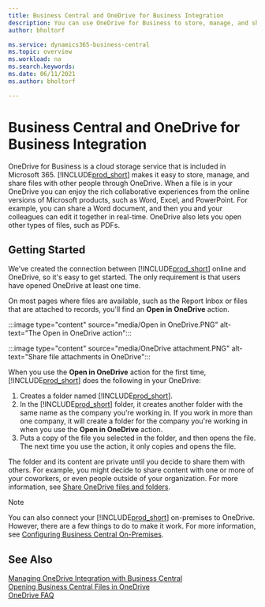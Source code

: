 ```yaml
---
title: Business Central and OneDrive for Business Integration
description: You can use OneDrive for Business to store, manage, and share files, such as reports or file attachments. 
author: bholtorf

ms.service: dynamics365-business-central
ms.topic: overview
ms.workload: na
ms.search.keywords:
ms.date: 06/11/2021
ms.author: bholtorf

---
```


# Business Central and OneDrive for Business Integration
OneDrive for Business is a cloud storage service that is included in Microsoft 365. [!INCLUDE[prod_short](includes/prod_short.md)] makes it easy to store, manage, and share files with other people through OneDrive. When a file is in your OneDrive you can enjoy the rich collaborative experiences from the online versions of Microsoft products, such as Word, Excel, and PowerPoint. For example, you can share a Word document, and then you and your colleagues can edit it together in real-time. OneDrive also lets you open other types of files, such as PDFs. 

## Getting Started
We've created the connection between [!INCLUDE[prod_short](includes/prod_short.md)] online and OneDrive, so it's easy to get started. The only requirement is that users have opened OneDrive at least one time. 

On most pages where files are available, such as the Report Inbox or files that are attached to records, you'll find an **Open in OneDrive** action.

:::image type="content" source="media/Open in OneDrive.PNG" alt-text="The Open in OneDrive action":::

 
:::image type="content" source="media/OneDrive attachment.PNG" alt-text="Share file attachments in OneDrive":::

When you use the **Open in OneDrive** action for the first time, [!INCLUDE[prod_short](includes/prod_short.md)] does the following in your OneDrive:

1. Creates a folder named [!INCLUDE[prod_short](includes/prod_short.md)]. 
2. In the [!INCLUDE[prod_short](includes/prod_short.md)] folder, it creates another folder with the same name as the company you're working in. If you work in more than one company, it will create a folder for the company you're working in when you use the **Open in OneDrive** action. 
3. Puts a copy of the file you selected in the folder, and then opens the file. The next time you use the action, it only copies and opens the file. 

The folder and its content are private until you decide to share them with others. For example, you might decide to share content with one or more of your coworkers, or even people outside of your organization. For more information, see [Share OneDrive files and folders](https://support.microsoft.com/en-us/office/share-onedrive-files-and-folders-9fcc2f7d-de0c-4cec-93b0-a82024800c07).

> [!NOTE]
> You can also connect your [!INCLUDE[prod_short](includes/prod_short.md)] on-premises to OneDrive. However, there are a few things to do to make it work. For more information, see [Configuring Business Central On-Premises](admin-onedrive-integration.md#configuring-business-central-on-premises).

## See Also
[Managing OneDrive Integration with Business Central](admin-onedrive-integration.md)  
[Opening Business Central Files in OneDrive](across-share-onedrive.md)  
[OneDrive FAQ](admin-onedrive-faq.md)